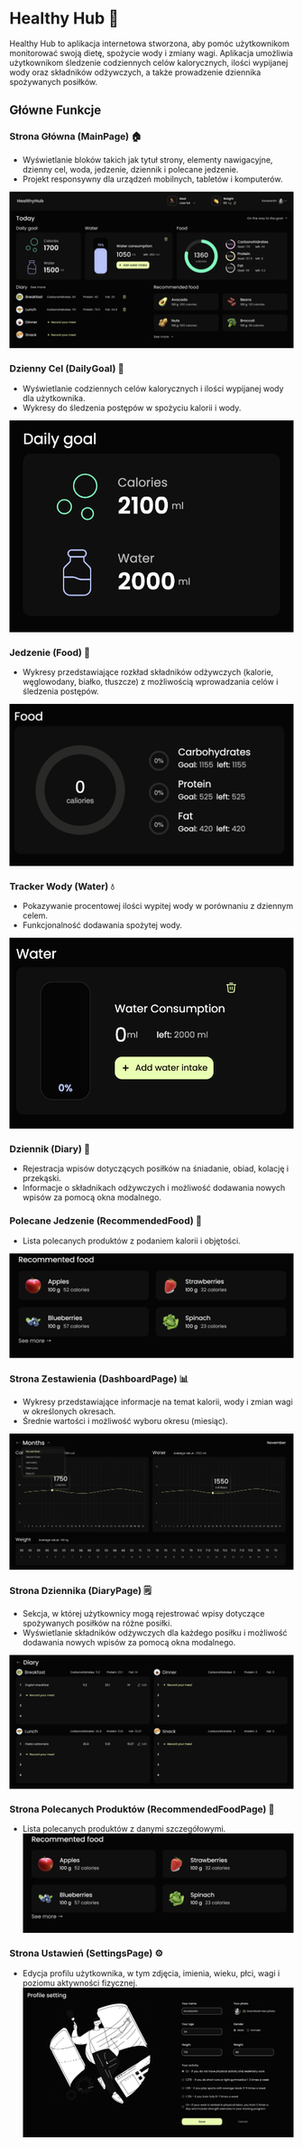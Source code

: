 # Healthy Hub 🥬

Healthy Hub to aplikacja internetowa stworzona, aby pomóc użytkownikom monitorować swoją dietę, spożycie wody i zmiany wagi. Aplikacja umożliwia użytkownikom śledzenie codziennych celów kalorycznych, ilości wypijanej wody oraz składników odżywczych, a także prowadzenie dziennika spożywanych posiłków.

## Główne Funkcje

### Strona Główna (MainPage) 🏠

- Wyświetlanie bloków takich jak tytuł strony, elementy nawigacyjne, dzienny cel, woda, jedzenie, dziennik i polecane jedzenie.
- Projekt responsywny dla urządzeń mobilnych, tabletów i komputerów.

![MainPage](assets/main-page.png)

### Dzienny Cel (DailyGoal) 🎯

- Wyświetlanie codziennych celów kalorycznych i ilości wypijanej wody dla użytkownika.
- Wykresy do śledzenia postępów w spożyciu kalorii i wody.

![DailyGoal](assets/daily-goal.png)

### Jedzenie (Food) 🍲

- Wykresy przedstawiające rozkład składników odżywczych (kalorie, węglowodany, białko, tłuszcze) z możliwością wprowadzania celów i śledzenia postępów.

![Food](assets/food.png)

### Tracker Wody (Water) 💧

- Pokazywanie procentowej ilości wypitej wody w porównaniu z dziennym celem.
- Funkcjonalność dodawania spożytej wody.

![Water](assets/water.png)

### Dziennik (Diary) 📓

- Rejestracja wpisów dotyczących posiłków na śniadanie, obiad, kolację i przekąski.
- Informacje o składnikach odżywczych i możliwość dodawania nowych wpisów za pomocą okna modalnego.

### Polecane Jedzenie (RecommendedFood) 🌽

- Lista polecanych produktów z podaniem kalorii i objętości.

![RecommendedFood](assets/recommended-food.png)

### Strona Zestawienia (DashboardPage) 📊

- Wykresy przedstawiające informacje na temat kalorii, wody i zmian wagi w określonych okresach.
- Średnie wartości i możliwość wyboru okresu (miesiąc).

![DashboardPage](assets/dashboard-page.png)

### Strona Dziennika (DiaryPage) 🗒️

- Sekcja, w której użytkownicy mogą rejestrować wpisy dotyczące spożywanych posiłków na różne posiłki.
- Wyświetlanie składników odżywczych dla każdego posiłku i możliwość dodawania nowych wpisów za pomocą okna modalnego.

![DiaryPage](assets/diary-page.png)

### Strona Polecanych Produktów (RecommendedFoodPage) 🍏

- Lista polecanych produktów z danymi szczegółowymi.
  ![RecommenedFood](assets/recommended-food.png)

### Strona Ustawień (SettingsPage) ⚙️

- Edycja profilu użytkownika, w tym zdjęcia, imienia, wieku, płci, wagi i poziomu aktywności fizycznej.
 ![SettingsPage](assets/settings.png)
